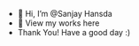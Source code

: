 - 👋 Hi, I’m @Sanjay Hansda
- 👀 View my works here
- Thank You! Have a good day :)

<!---
sanjayhansda07/sanjayhansda07 is a ✨ special ✨ repository because its `README.md` (this file) appears on your GitHub profile.
You can click the Preview link to take a look at your changes.
--->
